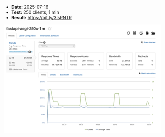 
* **Date:** 2025-07-16  
* **Test:** 250 clients, 1 min  
* **Result:** <https://bit.ly/3IsRNTR>

![loader.io](fastapi-asgi-250c-1m.png)
